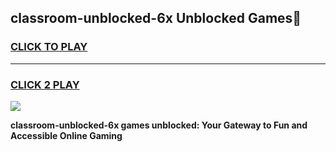
## classroom-unblocked-6x Unblocked Games👋
<h3>
<a href="https://news.freeplayer.one?title=classroom-unblocked-6x&ref=16F">CLICK TO PLAY</a></h3>
<hr>

<h3>
<a href="https://news.freeplayer.one?title=classroom-unblocked-6x&ref=16F">CLICK 2 PLAY</a>
  
</h3>

<a href="https://news.freeplayer.one?title=classroom-unblocked-6x&ref=16F/"><img src="https://clearcache.store/games.png"></a>


**classroom-unblocked-6x games unblocked: Your Gateway to Fun and Accessible Online Gaming**
